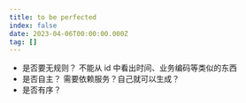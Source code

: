 ```yaml
---
title: to be perfected
index: false
date: 2023-04-06T00:00:00.000Z
tag: []
---
```


- 是否要无规则？
  不能从 id 中看出时间、业务编码等类似的东西
- 是否自主？
    需要依赖服务？自己就可以生成？
- 是否有序？
